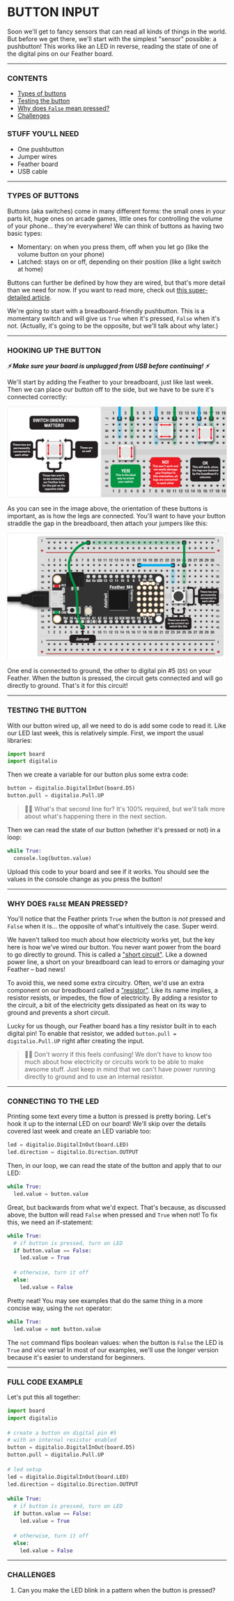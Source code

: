 # BUTTON INPUT

Soon we'll get to fancy sensors that can read all kinds of things in the world. But before we get there, we'll start with the simplest "sensor" possible: a pushbutton! This works like an LED in reverse, reading the state of one of the digital pins on our Feather board.

***

### CONTENTS  

* [Types of buttons](#types-of-buttons)  
* [Testing the button](#testing-the-button)  
* [Why does `False` mean pressed?](#why-does-false-mean-pressed)  
* [Challenges](#challenges)

### STUFF YOU'LL NEED  

* One pushbutton  
* Jumper wires  
* Feather board  
* USB cable  

***

### TYPES OF BUTTONS  
Buttons (aka switches) come in many different forms: the small ones in your parts kit, huge ones on arcade games, little ones for controlling the volume of your phone... they're everywhere! We can think of buttons as having two basic types:  

* Momentary: on when you press them, off when you let go (like the volume button on your phone)  
* Latched: stays on or off, depending on their position (like a light switch at home)  

Buttons can further be defined by how they are wired, but that's more detail than we need for now. If you want to read more, check out [this super-detailed article](https://www.electronicshub.org/switches/).

We're going to start with a breadboard-friendly pushbutton. This is a momentary switch and will give us `True` when it's pressed, `False` when it's not. (Actually, it's going to be the opposite, but we'll talk about why later.)

***

### HOOKING UP THE BUTTON  
***⚡️ Make sure your board is unplugged from USB before continuing! ⚡️***

We'll start by adding the Feather to your breadboard, just like last week. Then we can place our button off to the side, but we have to be sure it's connected correctly:

![](Images/ButtonOrientation.png)

As you can see in the image above, the orientation of these buttons is important, as is how the legs are connected. You'll want to have your button straddle the gap in the breadboard, then attach your jumpers like this:  

![](Images/SingleButton.png)

One end is connected to ground, the other to digital pin #5 (`D5`) on your Feather. When the button is pressed, the circuit gets connected and will go directly to ground. That's it for this circuit!

***

### TESTING THE BUTTON  
With our button wired up, all we need to do is add some code to read it. Like our LED last week, this is relatively simple. First, we import the usual libraries:

```python
import board 
import digitalio
```

Then we create a variable for our button plus some extra code:  

```python
button = digitalio.DigitalInOut(board.D5)
button.pull = digitalio.Pull.UP
```

> 🙋‍♀️ What's that second line for? It's 100% required, but we'll talk more about what's happening there in the next section.

Then we can read the state of our button (whether it's pressed or not) in a loop:

```python
while True:
  console.log(button.value)
```

Upload this code to your board and see if it works. You should see the values in the console change as you press the button!

***

### WHY DOES `FALSE` MEAN PRESSED?  
You'll notice that the Feather prints `True` when the button is *not* pressed and `False` when it is... the opposite of what's intuitively the case. Super weird.

We haven't talked too much about how electricity works yet, but the key here is how we've wired our button. You never want power from the board to go directly to ground. This is called a ["short circuit"](https://en.wikipedia.org/wiki/Short_circuit). Like a downed power line, a short on your breadboard can lead to errors or damaging your Feather – bad news!

To avoid this, we need some extra circuitry. Often, we'd use an extra component on our breadboard called a ["resistor"](https://en.wikipedia.org/wiki/Resistor). Like its name implies, a resistor resists, or impedes, the flow of electricity. By adding a resistor to the circuit, a bit of the electricity gets dissipated as heat on its way to ground and prevents a short circuit.

Lucky for us though, our Feather board has a tiny resistor built in to each digital pin! To enable that resistor, we added `button.pull = digitalio.Pull.UP` right after creating the input.

> 🙋‍♀️ Don't worry if this feels confusing! We don't have to know too much about how electricity or circuits work to be able to make awsome stuff. Just keep in mind that we can't have power running directly to ground and to use an internal resistor.

***

### CONNECTING TO THE LED  
Printing some text every time a button is pressed is pretty boring. Let's hook it up to the internal LED on our board! We'll skip over the details covered last week and create an LED variable too:

```python
led = digitalio.DigitalInOut(board.LED)
led.direction = digitalio.Direction.OUTPUT
```

Then, in our loop, we can read the state of the button and apply that to our LED:  

```python
while True:
  led.value = button.value
```

Great, but backwards from what we'd expect. That's because, as discussed above, the button will read `False` when pressed and `True` when not! To fix this, we need an if-statement:  

```python
while True:
  # if button is pressed, turn on LED
  if button.value == False:
    led.value = True

  # otherwise, turn it off
  else:
    led.value = False
```

Pretty neat! You may see examples that do the same thing in a more concise way, using the `not` operator:

```python
while True:
  led.value = not button.value
```

The `not` command flips boolean values: when the button is `False` the LED is `True` and vice versa! In most of our examples, we'll use the longer version because it's easier to understand for beginners.

***

### FULL CODE EXAMPLE  
Let's put this all together:

```python
import board 
import digitalio

# create a button on digital pin #5
# with an internal resistor enabled
button = digitalio.DigitalInOut(board.D5)
button.pull = digitalio.Pull.UP

# led setup
led = digitalio.DigitalInOut(board.LED)
led.direction = digitalio.Direction.OUTPUT

while True:
  # if button is pressed, turn on LED
  if button.value == False:
    led.value = True

  # otherwise, turn it off
  else:
    led.value = False
```

***

### CHALLENGES  
1. Can you make the LED blink in a pattern when the button is pressed?  

